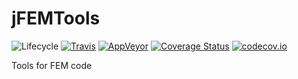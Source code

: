 # jFEMTools

![Lifecycle](https://img.shields.io/badge/lifecycle-experimental-orange.svg)
[![Travis](https://travis-ci.org/Paulms/jFEMTools.svg?branch=master)](https://travis-ci.org/Paulms/jFEMTools.jl)
[![AppVeyor](https://ci.appveyor.com/api/projects/status/99gxgpykq2nd7gp8?svg=true)](https://ci.appveyor.com/project/Paulms/jfemtools-jl)
[![Coverage Status](https://coveralls.io/repos/Paulms/jFEMTools.jl/badge.svg?branch=master&service=github)](https://coveralls.io/github/Paulms/jFEMTools.jl?branch=master)
[![codecov.io](http://codecov.io/github/Paulms/jFEMTools.jl/coverage.svg?branch=master)](http://codecov.io/github/Paulms/jFEMTools.jl?branch=master)

Tools for FEM code
